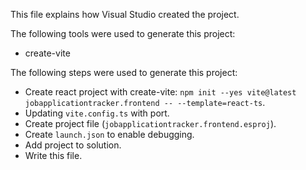 This file explains how Visual Studio created the project.

The following tools were used to generate this project:
- create-vite

The following steps were used to generate this project:
- Create react project with create-vite: `npm init --yes vite@latest jobapplicationtracker.frontend -- --template=react-ts`.
- Updating `vite.config.ts` with port.
- Create project file (`jobapplicationtracker.frontend.esproj`).
- Create `launch.json` to enable debugging.
- Add project to solution.
- Write this file.
